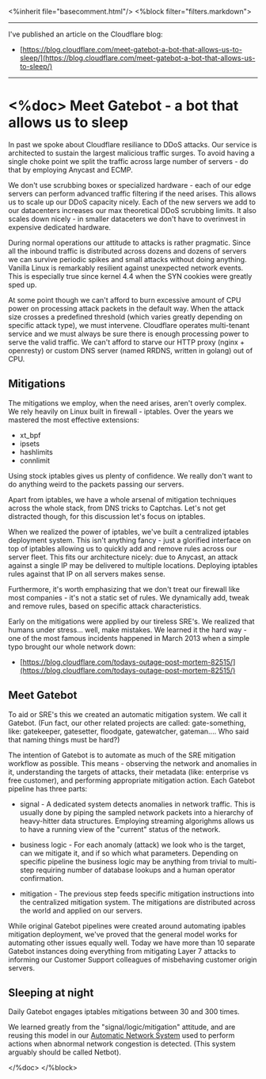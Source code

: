 <%inherit file="basecomment.html"/>
<%block filter="filters.markdown">

-------------

I've published an article on the Cloudflare blog:

 * [https://blog.cloudflare.com/meet-gatebot-a-bot-that-allows-us-to-sleep/](https://blog.cloudflare.com/meet-gatebot-a-bot-that-allows-us-to-sleep/)

-------------

<%doc>
Meet Gatebot - a bot that allows us to sleep
=====================================


In past we spoke about Cloudflare resiliance to DDoS attacks. Our
service is architected to sustain the largest malicious traffic
surges. To avoid having a single choke point we split the traffic
across large number of servers - do that by employing Anycast and
ECMP.

We don't use scrubbing boxes or specialized hardware - each of our
edge servers can perform advanced traffic filtering if the need
arises. This allows us to scale up our DDoS capacity nicely. Each of
the new servers we add to our datacenters increases our max
theoretical DDoS scrubbing limits. It also scales down nicely - in
smaller dataceters we don't have to overinvest in expensive dedicated
hardware.

During normal operations our attitude to attacks is rather
pragmatic. Since all the inbound traffic is distributed across dozens
and dozens of servers we can survive periodic spikes and small attacks
without doing anything. Vanilla Linux is remarkably resilient against
unexpected network events. This is especially true since kernel 4.4
when the SYN cookies were greatly sped up.

At some point though we can't afford to burn excessive amount of CPU
power on processing attack packets in the default way. When the attack
size crosses a predefined threshold (which varies greatly depending on
specific attack type), we must intervene. Cloudflare operates
multi-tenant service and we must always be sure there is enough
processing power to serve the valid traffic. We can't afford to starve
our HTTP proxy (nginx + openresty) or custom DNS server (named RRDNS,
written in golang) out of CPU.


Mitigations
--------

The mitigations we employ, when the need arises, aren't overly
complex. We rely heavily on Linux built in firewall - iptables. Over
the years we mastered the most effective extensions:

 - xt_bpf
 - ipsets
 - hashlimits
 - connlimit

Using stock iptables gives us plenty of confidence. We really don't
want to do anything weird to the packets passing our servers.

Apart from iptables, we have a whole arsenal of mitigation techniques
across the whole stack, from DNS tricks to Captchas. Let's not get
distracted though, for this discussion let's focus on iptables.

When we realized the power of iptables, we've built a centralized
iptables deployment system. This isn't anything fancy - just a
glorified interface on top of iptables allowing us to quickly add and
remove rules across our server fleet. This fits our architecture
nicely: due to Anycast, an attack against a single IP may be delivered
to multiple locations. Deploying iptables rules against that IP on all
servers makes sense.

Furthermore, it's worth emphasizing that we don't treat our firewall
like most companies - it's not a static set of rules. We dynamically
add, tweak and remove rules, based on specific attack characteristics.

Early on the mitigations were applied by our tireless SRE's. We
realized that humans under stress... well, make mistakes. We learned
it the hard way - one of the most famous incidents happened in March
2013 when a simple typo brought our whole network down:

 - [https://blog.cloudflare.com/todays-outage-post-mortem-82515/](https://blog.cloudflare.com/todays-outage-post-mortem-82515/)


Meet Gatebot
------------

To aid or SRE's this we created an automatic mitigation system. We
call it Gatebot. (Fun fact, our other related projects are called:
gate-something, like: gatekeeper, gatesetter, floodgate, gatewatcher,
gateman.... Who said that naming things must be hard?)

The intention of Gatebot is to automate as much of the SRE mitigation
workflow as possible. This means - observing the network and anomalies
in it, understanding the targets of attacks, their metadata (like:
enterprise vs free customer), and performing appropriate mitigation
action. Each Gatebot pipeline has three parts:

 - signal - A dedicated system detects anomalies in network
   traffic. This is usually done by piping the sampled network packets
   into a hierarchy of heavy-hitter data structures. Employing
   streaming algorighms allows us to have a running view of the
   "current" status of the network.

 - business logic - For each anomaly (attack) we look who is the
   target, can we mitigate it, and if so which what
   parameters. Depending on specific pipeline the business logic may
   be anything from trivial to multi-step requiring number of database
   lookups and a human operator confirmation.

 - mitigation - The previous step feeds specific mitigation
   instructions into the centralized mitigation system. The
   mitigations are distributed across the world and applied on our
   servers.

While original Gatebot pipelines were created around automating
ipables mitigation deployment, we've proved that the general model
works for automating other issues equally well.  Today we have more
than 10 separate Gatebot instances doing everything from mitigating
Layer 7 attacks to informing our Customer Support colleagues of
misbehaving customer origin servers.


Sleeping at night
-----------------

Daily Gatebot engages iptables mitigations between 30 and 300 times. 


We learned greatly from the "signal/logic/mitigation" attitude, and
are reusing this model in our
[Automatic Network System](https://blog.cloudflare.com/the-internet-is-hostile-building-a-more-resilient-network/)
used to perform actions when abnormal network congestion is
detected. (This system arguably should be called Netbot).



</%doc>
</%block>


